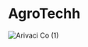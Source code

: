# AgroTechh
![Arivaci   Co  (1)](https://github.com/Lanchavi/AgroTechh/assets/86043520/eb8ca379-e9ef-4ee1-b5f3-053ccf9de8a4)

